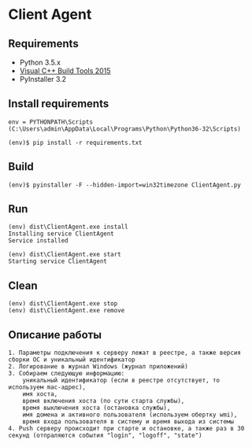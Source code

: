 # Client Agent

## Requirements

  * Python 3.5.x
  * [Visual C++ Build Tools 2015](http://go.microsoft.com/fwlink/?LinkId=691126)
  * PyInstaller 3.2

## Install requirements

    env = PYTHONPATH\Scripts (C:\Users\admin\AppData\Local\Programs\Python\Python36-32\Scripts)

    (env)$ pip install -r requirements.txt

## Build

    (env)$ pyinstaller -F --hidden-import=win32timezone ClientAgent.py

## Run

    (env) dist\ClientAgent.exe install
    Installing service ClientAgent
    Service installed

    (env) dist\ClientAgent.exe start
    Starting service ClientAgent

## Clean

    (env) dist\ClientAgent.exe stop
    (env) dist\ClientAgent.exe remove

## Описание работы

    1. Параметры подключения к серверу лежат в реестре, а также версия сборки ОС и уникальный идентификатор
    2. Логирование в журнал Windows (журнал приложений)
    3. Собираем следующую информацию:
        уникальный идентификатор (если в реестре отсутствует, то используем mac-адрес),
        имя хоста,
        время включения хоста (по сути старта службы),
        время выключения хоста (остановка службы),
        имя домена и активного пользователя (используем обертку wmi),
        время входа пользователя в систему и время выхода из системы
    4. Push серверу происходит при старте и остановке, а также раз в 30 секунд (отпраляются события "login", "logoff", "state")
